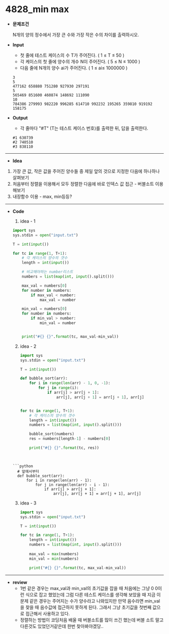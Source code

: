 # 4828_min max

* **문제조건**

  N개의 양의 정수에서 가장 큰 수와 가장 작은 수의 차이를  출력하시오.

* **Input**

  * 첫 줄에 테스트 케이스의 수 T가 주어진다.  ( 1 ≤ T ≤ 50 )
  * 각 케이스의 첫 줄에 양수의 개수 N이 주어진다. ( 5 ≤ N ≤ 1000 )
  * 다음 줄에 N개의 양수 ai가 주어진다. ( 1 ≤ ai≤ 1000000 )

  ```
  3
  5
  477162 658880 751280 927930 297191
  5
  565469 851600 460874 148692 111090
  10
  784386 279993 982220 996285 614710 992232 195265 359810 919192 158175
  ```

* **Output**

  * 각 줄마다 "#T" (T는 테스트 케이스 번호)를 출력한 뒤, 답을 출력한다.

  ```
  #1 630739
  #2 740510
  #3 838110
  ```

---

* **Idea**

1. 가장 큰 값, 작은 값을 주어진 양수들 중 제일 앞의 것으로 지정한 다음에 하나하나 살펴보기
2.  처음부터 정렬을 이용해서 모두 정렬한 다음에 바로 인덱스 값 접근 - 버블소트 이용해보기
3. 내장함수 이용 - max, min등등?

---

* **Code**

  1.  idea - 1

     ```python
     import sys
     sys.stdin = open("input.txt")
     
     T = int(input())
     
     for tc in range(1, T+1):
         # 각 케이스의 양수의 갯수
         length = int(input())
     
         # 비교해야하는 number리스트
         numbers = list(map(int, input().split()))
     
         max_val = numbers[0]
         for number in numbers:
             if max_val < number:
                 max_val = number
     
         min_val = numbers[0]
         for number in numbers:
             if min_val > number:
                 min_val = number
     
     
         print("#{} {}".format(tc, max_val-min_val))
     ```

  2. idea - 2

     ```PYTHON
     import sys
     sys.stdin = open("input.txt")
     
     T = int(input())
     
     def bubble_sort(arr):
         for i in range(len(arr) - 1, 0, -1):
             for j in range(i):
                 if arr[j] > arr[j + 1]:
                     arr[j], arr[j + 1] = arr[j + 1], arr[j]
     
     
     for tc in range(1, T+1):
         # 각 케이스의 양수의 갯수
         length = int(input())
         numbers = list(map(int, input().split()))
     
         bubble_sort(numbers)
         res = numbers[length-1] - numbers[0]
     
         print("#{} {}".format(tc, res))
         
   ```
  
   ```python
     # 앞에서부터
     def bubble_sort(arr):
         for i in range(len(arr) - 1):
             for j in range(len(arr) - i - 1):
                 if arr[j] > arr[j + 1]:
                     arr[j], arr[j + 1] = arr[j + 1], arr[j]
     ```
  
  3. idea - 3
  
     ```python
     import sys
     sys.stdin = open("input.txt")
     
     T = int(input())
     
     for tc in range(1, T+1):
         length = int(input())
         numbers = list(map(int, input().split()))
         
         max_val = max(numbers)
         min_val = min(numbers)
     
         print("#{} {}".format(tc, max_val-min_val))
     ```

---

* **review**
  * 1번 같은 경우는 max_val과 min_val의 초기값을 잡을 때 처음에는 그냥 0 0이런 식으로 잡고 했었는데 그럼 다른 테스트 케이스를 생각해 보았을 때 지금 이 문제 같은 경우는 주어지는 수가 양수라고 나와있지만 만약 음수라면 min_val을 찾을 때 음수값에 접근하지 못하게 된다. 그래서 그냥 초기값을 첫번째 값으로 접근해서 사용하고 있다.
  * 정렬하는 방법이 코딩처음 배울 때 버블소트를 많이 쓰긴 했는데 버블 소트 말고 다른것도 있었던거같은데 한번 찾아봐야겠당.. 